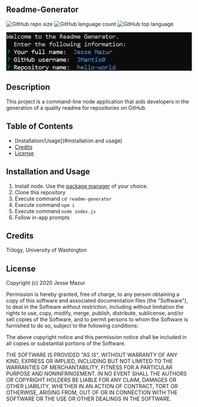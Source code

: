 ## Readme-Generator
![GitHub repo size](https://img.shields.io/github/repo-size/JMantis0/readme-generator)  ![GitHub language count](https://img.shields.io/github/languages/count/JMantis0/readme-generator)  ![GitHub top language](https://img.shields.io/github/languages/top/JMantis0/readme-generator)

![screenshot](./assets/images/screenshot.JPG)

## Description

This project is a command-line node application that aids developers in the generation of a quality readme for repositories on GitHub.

## Table of Contents

* [Installation/Usage](#installation and usage)
* [Credits](#credits)
* [License](#license)

## Installation and Usage

1) Install node.  Use the [package manager][] of your choice.
2) Clone this repository
3) Execute command `cd readme-generator`
4) Execute command `npm i`
5) Execute command `node index.js`
6) Follow in-app prompts

[package manager]: https://nodejs.org/en/download/package-manager/

## Credits

Trilogy, University of Washington

## License

Copyright (c) 2020 Jesse Mazur

Permission is hereby granted, free of charge, to any person obtaining a copy
of this software and associated documentation files (the "Software"), to deal
in the Software without restriction, including without limitation the rights
to use, copy, modify, merge, publish, distribute, sublicense, and/or sell
copies of the Software, and to permit persons to whom the Software is
furnished to do so, subject to the following conditions:

The above copyright notice and this permission notice shall be included in all
copies or substantial portions of the Software.

THE SOFTWARE IS PROVIDED "AS IS", WITHOUT WARRANTY OF ANY KIND, EXPRESS OR
IMPLIED, INCLUDING BUT NOT LIMITED TO THE WARRANTIES OF MERCHANTABILITY,
FITNESS FOR A PARTICULAR PURPOSE AND NONINFRINGEMENT. IN NO EVENT SHALL THE
AUTHORS OR COPYRIGHT HOLDERS BE LIABLE FOR ANY CLAIM, DAMAGES OR OTHER
LIABILITY, WHETHER IN AN ACTION OF CONTRACT, TORT OR OTHERWISE, ARISING FROM,
OUT OF OR IN CONNECTION WITH THE SOFTWARE OR THE USE OR OTHER DEALINGS IN THE
SOFTWARE.
